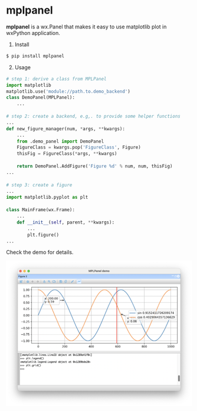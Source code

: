# mplpanel
**mplpanel** is a wx.Panel that makes it easy to use matplotlib plot in wxPython application.

1. Install
```bash
$ pip install mplpanel
```
2. Usage
``` python
# step 1: derive a class from MPLPanel
import matplotlib
matplotlib.use('module://path.to.demo_backend')
class DemoPanel(MPLPanel):
    ...

# step 2: create a backend, e.g,. to provide some helper functions
...
def new_figure_manager(num, *args, **kwargs):
    ...
    from .demo_panel import DemoPanel
    FigureClass = kwargs.pop('FigureClass', Figure)
    thisFig = FigureClass(*args, **kwargs)

    return DemoPanel.AddFigure('Figure %d' % num, num, thisFig)
...

# step 3: create a figure
...
import matplotlib.pyplot as plt

class MainFrame(wx.Frame):
    ...
    def __init__(self, parent, **kwargs):
        ...
        plt.figure()
...
```
Check the demo for details.

<img src="https://github.com/tianzhuqiao/mplpanel/blob/main/image/demo.png?raw=true"  width="600"></img>
